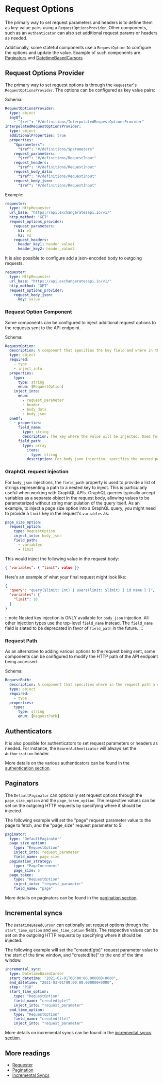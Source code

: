 # Request Options

The primary way to set request parameters and headers is to define them as key-value pairs using a `RequestOptionsProvider`.
Other components, such as an `Authenticator` can also set additional request params or headers as needed.

Additionally, some stateful components use a `RequestOption` to configure the options and update the value. Example of such components are [Paginators](./pagination.md) and [DatetimeBasedCursors](./incremental-syncs.md#DatetimeBasedCursor).

## Request Options Provider

The primary way to set request options is through the `Requester`'s `RequestOptionsProvider`.
The options can be configured as key value pairs:

Schema:

```yaml
RequestOptionsProvider:
  type: object
  anyOf:
    - "$ref": "#/definitions/InterpolatedRequestOptionsProvider"
InterpolatedRequestOptionsProvider:
  type: object
  additionalProperties: true
  properties:
    "$parameters":
      "$ref": "#/definitions/$parameters"
    request_parameters:
      "$ref": "#/definitions/RequestInput"
    request_headers:
      "$ref": "#/definitions/RequestInput"
    request_body_data:
      "$ref": "#/definitions/RequestInput"
    request_body_json:
      "$ref": "#/definitions/RequestInput"
```

Example:

```yaml
requester:
  type: HttpRequester
  url_base: "https://api.exchangeratesapi.io/v1/"
  http_method: "GET"
  request_options_provider:
    request_parameters:
      k1: v1
      k2: v2
    request_headers:
      header_key1: header_value1
      header_key2: header_value2
```

It is also possible to configure add a json-encoded body to outgoing requests.

```yaml
requester:
  type: HttpRequester
  url_base: "https://api.exchangeratesapi.io/v1/"
  http_method: "GET"
  request_options_provider:
    request_body_json:
      key: value
```

### Request Option Component

Some components can be configured to inject additional request options to the requests sent to the API endpoint.

Schema:

```yaml
RequestOption:
  description: A component that specifies the key field and where in the request a component's value should be inserted into.
  type: object
  required:
    - type
    - inject_into
  properties:
    type:
      type: string
      enum: [RequestOption]
    inject_into:
      enum:
        - request_parameter
        - header
        - body_data
        - body_json
  oneOf:
    - properties:
      field_name:
        type: string
        description: The key where the value will be injected. Used for non-nested injection
      field_path:
        type: array
          items:
            type: string
          description: For body_json injection, specifies the nested path to the inject values. Particularly useful for GraphQL queries where values need to be injected into the variables object.
```

### GraphQL request injection

For `body_json` injections, the `field_path` property is used to provide a list of strings representing a path to a nested key to inject. This is particularly useful when working with GraphQL APIs. GraphQL queries typically accept variables as a separate object in the request body, allowing values to be parameterized without string manipulation of the query itself. As an example, to inject a page size option into a GraphQL query, you might need to provide a `limit` key in the request's `variables` as:

```yaml
page_size_option:
  request_option:
    type: RequestOption
    inject_into: body_json
    field_path:
      - variables
      - limit
```

This would inject the following value in the request body:

```json
{ "variables": { "limit": value }}
```

Here's an example of what your final request might look like:

```json
{
  "query": "query($limit: Int) { users(limit: $limit) { id name } }",
  "variables": {
    "limit": 10
  }
}
```

:::note
Nested key injection is ONLY available for `body_json` injection. All other injection types use the top-level `field_name` instead.
The `field_name` field is slated to be deprecated in favor of `field_path` in the future.
:::

### Request Path

As an alternative to adding various options to the request being sent, some components can be configured to
modify the HTTP path of the API endpoint being accessed.

Schema:

```yaml
RequestPath:
  description: A component that specifies where in the request path a component's value should be inserted into.
  type: object
  required:
    - type
  properties:
    type:
      type: string
      enum: [RequestPath]
```

## Authenticators

It is also possible for authenticators to set request parameters or headers as needed.
For instance, the `BearerAuthenticator` will always set the `Authorization` header.

More details on the various authenticators can be found in the [authentication section](authentication.md).

## Paginators

The `DefaultPaginator` can optionally set request options through the `page_size_option` and the `page_token_option`.
The respective values can be set on the outgoing HTTP requests by specifying where it should be injected.

The following example will set the "page" request parameter value to the page to fetch, and the "page_size" request parameter to 5:

```yaml
paginator:
  type: "DefaultPaginator"
  page_size_option:
    type: "RequestOption"
    inject_into: request_parameter
    field_name: page_size
  pagination_strategy:
    type: "PageIncrement"
    page_size: 5
  page_token:
    type: "RequestOption"
    inject_into: "request_parameter"
    field_name: "page"
```

More details on paginators can be found in the [pagination section](./pagination.md).

## Incremental syncs

The `DatetimeBasedCursor` can optionally set request options through the `start_time_option` and `end_time_option` fields.
The respective values can be set on the outgoing HTTP requests by specifying where it should be injected.

The following example will set the "created[gte]" request parameter value to the start of the time window, and "created[lte]" to the end of the time window.

```yaml
incremental_sync:
  type: DatetimeBasedCursor
  start_datetime: "2021-02-01T00:00:00.000000+0000",
  end_datetime: "2021-03-01T00:00:00.000000+0000",
  step: "P1D"
  start_time_option:
    type: "RequestOption"
    field_name: "created[gte]"
    inject_into: "request_parameter"
  end_time_option:
    type: "RequestOption"
    field_name: "created[lte]"
    inject_into: "request_parameter"
```

More details on incremental syncs can be found in the [incremental syncs section](./incremental-syncs.md).

## More readings

- [Requester](./requester.md)
- [Pagination](./pagination.md)
- [Incremental Syncs](./incremental-syncs.md)
